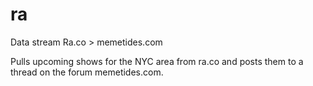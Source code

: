 # ra
Data stream Ra.co > memetides.com

Pulls upcoming shows for the NYC area from ra.co and posts them to a thread on the forum memetides.com. 
